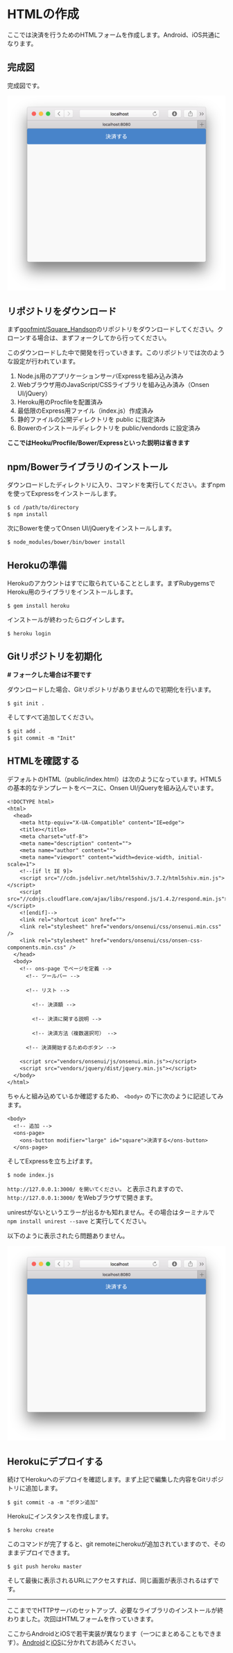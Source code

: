 # HTMLの作成

ここでは決済を行うためのHTMLフォームを作成します。Android、iOS共通になります。

## 完成図

完成図です。

![](images/2-1-1.png)


## リポジトリをダウンロード

まず[goofmint/Square_Handson](https://github.com/goofmint/Square_Handson)のリポジトリをダウンロードしてください。クローンする場合は、まずフォークしてから行ってください。

このダウンロードした中で開発を行っていきます。このリポジトリでは次のような設定が行われています。

1. Node.js用のアプリケーションサーバExpressを組み込み済み
2. Webブラウザ用のJavaScript/CSSライブラリを組み込み済み（Onsen UI/jQuery）
3. Heroku用のProcfileを配置済み
4. 最低限のExpress用ファイル（index.js）作成済み
5. 静的ファイルの公開ディレクトリを public に指定済み
6. Bowerのインストールディレクトリを public/vendords に設定済み

**ここではHeoku/Procfile/Bower/Expressといった説明は省きます**

## npm/Bowerライブラリのインストール

ダウンロードしたディレクトリに入り、コマンドを実行してください。まずnpmを使ってExpressをインストールします。

```
$ cd /path/to/directory
$ npm install
```

次にBowerを使ってOnsen UI/jQueryをインストールします。

```
$ node_modules/bower/bin/bower install
```

## Herokuの準備

Herokuのアカウントはすでに取られていることとします。まずRubygemsでHeroku用のライブラリをインストールします。

```
$ gem install heroku
```

インストールが終わったらログインします。

```
$ heroku login
```

## Gitリポジトリを初期化

**# フォークした場合は不要です**

ダウンロードした場合、Gitリポジトリがありませんので初期化を行います。

```
$ git init .
```

そしてすべて追加してください。

```
$ git add .
$ git commit -m "Init"
```

## HTMLを確認する

デフォルトのHTML（public/index.html）は次のようになっています。HTML5の基本的なテンプレートをベースに、Onsen UI/jQueryを組み込んでいます。

```
<!DOCTYPE html>
<html>
  <head>
    <meta http-equiv="X-UA-Compatible" content="IE=edge">
    <title></title>
    <meta charset="utf-8">
    <meta name="description" content="">
    <meta name="author" content="">
    <meta name="viewport" content="width=device-width, initial-scale=1">
    <!--[if lt IE 9]>
    <script src="//cdn.jsdelivr.net/html5shiv/3.7.2/html5shiv.min.js"></script>
    <script src="//cdnjs.cloudflare.com/ajax/libs/respond.js/1.4.2/respond.min.js"></script>
    <![endif]-->
    <link rel="shortcut icon" href="">
    <link rel="stylesheet" href="vendors/onsenui/css/onsenui.min.css" />
    <link rel="stylesheet" href="vendors/onsenui/css/onsen-css-components.min.css" />
  </head>
  <body>
    <!-- ons-page でページを定義 -->
      <!-- ツールバー -->
      
      <!-- リスト -->
        
        <!-- 決済額 -->
        
        <!-- 決済に関する説明 -->
        
        <!-- 決済方法（複数選択可） -->
      
      <!-- 決済開始するためのボタン -->
    
    <script src="vendors/onsenui/js/onsenui.min.js"></script>
    <script src="vendors/jquery/dist/jquery.min.js"></script>
  </body>
</html>
```

ちゃんと組み込めているか確認するため、 `<body>` の下に次のように記述してみます。

```
<body>
  <!-- 追加 -->
  <ons-page>
    <ons-button modifier="large" id="square">決済する</ons-button>
  </ons-page>
```

そしてExpressを立ち上げます。

```
$ node index.js 
```

`http://127.0.0.1:3000/ を開いてください。` と表示されますので、 `http://127.0.0.1:3000/` をWebブラウザで開きます。

unirestがないというエラーが出るかも知れません。その場合はターミナルで `npm install unirest --save` と実行してください。

以下のように表示されたら問題ありません。

![](images/2-1-1.png)

## Herokuにデプロイする

続けてHerokuへのデプロイを確認します。まず上記で編集した内容をGitリポジトリに追加します。

```
$ git commit -a -m "ボタン追加"
```

Herokuにインスタンスを作成します。

```
$ heroku create
```

このコマンドが完了すると、git remoteにherokuが追加されていますので、そのままデプロイできます。

```
$ git push heroku master
```

そして最後に表示されるURLにアクセスすれば、同じ画面が表示されるはずです。

----

ここまででHTTPサーバのセットアップ、必要なライブラリのインストールが終わりました。次回はHTMLフォームを作っていきます。

ここからAndroidとiOSで若干実装が異なります（一つにまとめることもできます）。[Android](./2-2-2.md)と[iOS](./2-2-1.md)に分かれてお読みください。
